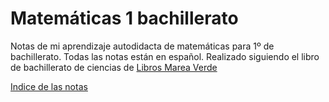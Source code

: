 # Matemáticas 1 bachillerato

Notas de mi aprendizaje autodidacta de matemáticas para 1º de bachillerato. Todas las notas están en español. Realizado siguiendo el libro de bachillerato de ciencias de [Libros Marea Verde](https://sites.google.com/site/librosmareaverde/matematicas)

[Indice de las notas](SUMMARY.md)


